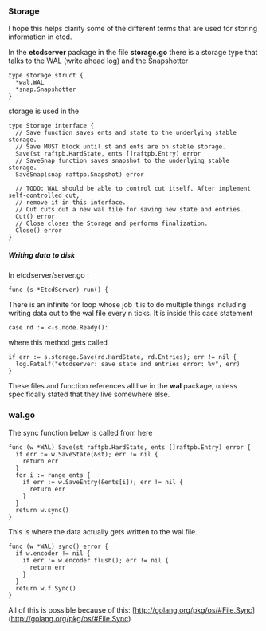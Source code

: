 




### Storage ###

I hope this helps clarify some of the different terms that are used for storing
information in etcd.

In the **etcdserver** package in the file **storage.go** there is a storage type that talks to the WAL (write ahead log) and the Snapshotter

```
type storage struct {
  *wal.WAL
  *snap.Snapshotter
}
```

storage is used in the

```
type Storage interface {
  // Save function saves ents and state to the underlying stable storage.
  // Save MUST block until st and ents are on stable storage.
  Save(st raftpb.HardState, ents []raftpb.Entry) error
  // SaveSnap function saves snapshot to the underlying stable storage.
  SaveSnap(snap raftpb.Snapshot) error

  // TODO: WAL should be able to control cut itself. After implement self-controlled cut,
  // remove it in this interface.
  // Cut cuts out a new wal file for saving new state and entries.
  Cut() error
  // Close closes the Storage and performs finalization.
  Close() error
}
```


##### Writing data to disk #####


In etcdserver/server.go :

```
func (s *EtcdServer) run() {
```

There is an infinite for loop whose job it is to do multiple things including
writing data out to the wal file every n ticks.  It is inside this case
statement

```
case rd := <-s.node.Ready():
```

where this method gets called

```
if err := s.storage.Save(rd.HardState, rd.Entries); err != nil {
  log.Fatalf("etcdserver: save state and entries error: %v", err)
}
```

These files and function references all live in the **wal** package,
unless specifically stated that they live somewhere else.

### wal.go ###

The sync function below is called from here

```
func (w *WAL) Save(st raftpb.HardState, ents []raftpb.Entry) error {
  if err := w.SaveState(&st); err != nil {
    return err
  }
  for i := range ents {
    if err := w.SaveEntry(&ents[i]); err != nil {
      return err
    }
  }
  return w.sync()
}
```

This is where the data actually gets written to the wal file.

```
func (w *WAL) sync() error {
  if w.encoder != nil {
    if err := w.encoder.flush(); err != nil {
      return err
    }
  }
  return w.f.Sync()
}
```

All of this is possible because of this:
[http://golang.org/pkg/os/#File.Sync]
(http://golang.org/pkg/os/#File.Sync)
